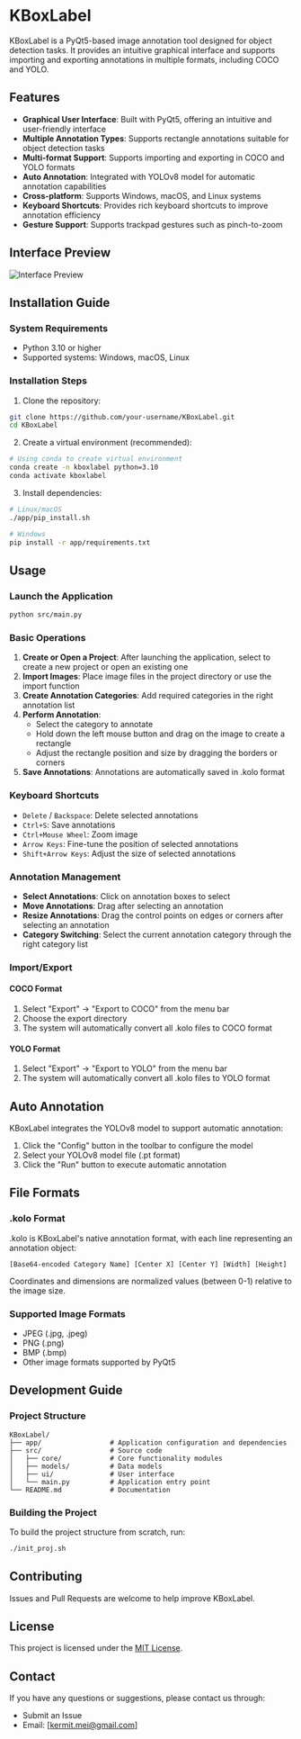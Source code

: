 # KBoxLabel

KBoxLabel is a PyQt5-based image annotation tool designed for object detection tasks. It provides an intuitive graphical interface and supports importing and exporting annotations in multiple formats, including COCO and YOLO.

## Features

- **Graphical User Interface**: Built with PyQt5, offering an intuitive and user-friendly interface
- **Multiple Annotation Types**: Supports rectangle annotations suitable for object detection tasks
- **Multi-format Support**: Supports importing and exporting in COCO and YOLO formats
- **Auto Annotation**: Integrated with YOLOv8 model for automatic annotation capabilities
- **Cross-platform**: Supports Windows, macOS, and Linux systems
- **Keyboard Shortcuts**: Provides rich keyboard shortcuts to improve annotation efficiency
- **Gesture Support**: Supports trackpad gestures such as pinch-to-zoom

## Interface Preview

![Interface Preview](docs/images/interface.png)

## Installation Guide

### System Requirements

- Python 3.10 or higher
- Supported systems: Windows, macOS, Linux

### Installation Steps

1. Clone the repository:
```bash
git clone https://github.com/your-username/KBoxLabel.git
cd KBoxLabel
```

2. Create a virtual environment (recommended):
```bash
# Using conda to create virtual environment
conda create -n kboxlabel python=3.10
conda activate kboxlabel
```

3. Install dependencies:
```bash
# Linux/macOS
./app/pip_install.sh

# Windows
pip install -r app/requirements.txt
```

## Usage

### Launch the Application

```bash
python src/main.py
```

### Basic Operations

1. **Create or Open a Project**: After launching the application, select to create a new project or open an existing one
2. **Import Images**: Place image files in the project directory or use the import function
3. **Create Annotation Categories**: Add required categories in the right annotation list
4. **Perform Annotation**:
   - Select the category to annotate
   - Hold down the left mouse button and drag on the image to create a rectangle
   - Adjust the rectangle position and size by dragging the borders or corners
5. **Save Annotations**: Annotations are automatically saved in .kolo format

### Keyboard Shortcuts

- `Delete` / `Backspace`: Delete selected annotations
- `Ctrl+S`: Save annotations
- `Ctrl+Mouse Wheel`: Zoom image
- `Arrow Keys`: Fine-tune the position of selected annotations
- `Shift+Arrow Keys`: Adjust the size of selected annotations

### Annotation Management

- **Select Annotations**: Click on annotation boxes to select
- **Move Annotations**: Drag after selecting an annotation
- **Resize Annotations**: Drag the control points on edges or corners after selecting an annotation
- **Category Switching**: Select the current annotation category through the right category list

### Import/Export

#### COCO Format

1. Select "Export" -> "Export to COCO" from the menu bar
2. Choose the export directory
3. The system will automatically convert all .kolo files to COCO format

#### YOLO Format

1. Select "Export" -> "Export to YOLO" from the menu bar
2. The system will automatically convert all .kolo files to YOLO format

## Auto Annotation

KBoxLabel integrates the YOLOv8 model to support automatic annotation:

1. Click the "Config" button in the toolbar to configure the model
2. Select your YOLOv8 model file (.pt format)
3. Click the "Run" button to execute automatic annotation

## File Formats

### .kolo Format

.kolo is KBoxLabel's native annotation format, with each line representing an annotation object:

```
[Base64-encoded Category Name] [Center X] [Center Y] [Width] [Height]
```

Coordinates and dimensions are normalized values (between 0-1) relative to the image size.

### Supported Image Formats

- JPEG (.jpg, .jpeg)
- PNG (.png)
- BMP (.bmp)
- Other image formats supported by PyQt5

## Development Guide

### Project Structure

```
KBoxLabel/
├── app/                 # Application configuration and dependencies
├── src/                 # Source code
│   ├── core/            # Core functionality modules
│   ├── models/          # Data models
│   ├── ui/              # User interface
│   └── main.py          # Application entry point
└── README.md            # Documentation
```

### Building the Project

To build the project structure from scratch, run:

```bash
./init_proj.sh
```

## Contributing

Issues and Pull Requests are welcome to help improve KBoxLabel.

## License

This project is licensed under the [MIT License](LICENSE).

## Contact

If you have any questions or suggestions, please contact us through:

- Submit an Issue
- Email: [kermit.mei@gmail.com]